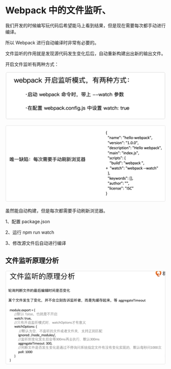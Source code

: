 # Webpack 中的文件监听、

我们开发的时候编写玩代码后希望能马上看到结果，但是现在需要每次都手动进行编译。

所以 Webpack 进行自动编译时非常有必要的。

文件监听的作用就是发现源代码发生变化后后，自动重新构建出出新的输出文件。

开启文件监听有两种方式：

![](../README_files/iShot_2023-08-01_17.08.32.png)

![](../README_files/iShot_2023-08-01_17.10.13.png)

虽然能自动构建，但是每次都需要手动刷新浏览器。

1、配置 package.json

2、运行 npm run watch

3、修改源文件后自动进行编译

## 文件监听原理分析

![](../README_files/iShot_2023-08-01_17.22.41.png)